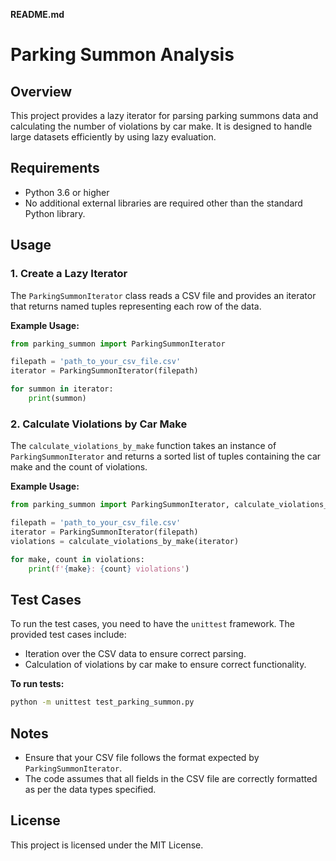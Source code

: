 **README.md**
# Parking Summon Analysis

## Overview

This project provides a lazy iterator for parsing parking summons data and calculating the number of violations by car make. It is designed to handle large datasets efficiently by using lazy evaluation.

## Requirements

- Python 3.6 or higher
- No additional external libraries are required other than the standard Python library.

## Usage

### 1. Create a Lazy Iterator

The `ParkingSummonIterator` class reads a CSV file and provides an iterator that returns named tuples representing each row of the data.

**Example Usage:**

```python
from parking_summon import ParkingSummonIterator

filepath = 'path_to_your_csv_file.csv'
iterator = ParkingSummonIterator(filepath)

for summon in iterator:
    print(summon)
```

### 2. Calculate Violations by Car Make

The `calculate_violations_by_make` function takes an instance of `ParkingSummonIterator` and returns a sorted list of tuples containing the car make and the count of violations.

**Example Usage:**

```python
from parking_summon import ParkingSummonIterator, calculate_violations_by_make

filepath = 'path_to_your_csv_file.csv'
iterator = ParkingSummonIterator(filepath)
violations = calculate_violations_by_make(iterator)

for make, count in violations:
    print(f'{make}: {count} violations')
```

## Test Cases

To run the test cases, you need to have the `unittest` framework. The provided test cases include:

- Iteration over the CSV data to ensure correct parsing.
- Calculation of violations by car make to ensure correct functionality.

**To run tests:**

```bash
python -m unittest test_parking_summon.py
```

## Notes

- Ensure that your CSV file follows the format expected by `ParkingSummonIterator`.
- The code assumes that all fields in the CSV file are correctly formatted as per the data types specified.

## License

This project is licensed under the MIT License.